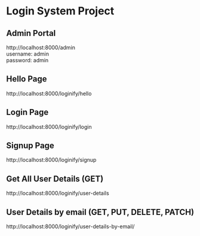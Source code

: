 # Login System Project

## Admin Portal
http://localhost:8000/admin \
username: admin \
password: admin

## Hello Page
http://localhost:8000/loginify/hello

## Login Page
http://localhost:8000/loginify/login

## Signup Page
http://localhost:8000/loginify/signup

## Get All User Details (GET)
http://localhost:8000/loginify/user-details

## User Details by email (GET, PUT, DELETE, PATCH)
http://localhost:8000/loginify/user-details-by-email/<email>
